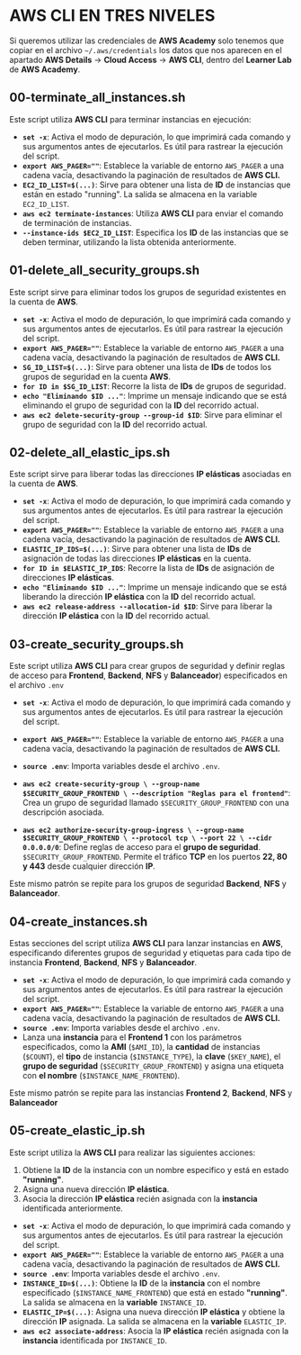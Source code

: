 # AWS CLI EN TRES NIVELES
Si queremos utilizar las credenciales de  **AWS Academy**  solo tenemos que copiar en el archivo  `~/.aws/credentials`  los datos que nos aparecen en el apartado  **AWS Details**  ->  **Cloud Access**  ->  **AWS CLI**, dentro del  **Learner Lab**  de **AWS Academy**.

## 00-terminate_all_instances.sh
Este script utiliza **AWS CLI** para terminar instancias en ejecución:
- **`set -x`**: Activa el modo de depuración, lo que imprimirá cada comando y sus argumentos antes de ejecutarlos. Es útil para rastrear la ejecución del script.
- **`export AWS_PAGER=""`**: Establece la variable de entorno `AWS_PAGER` a una cadena vacía, desactivando la paginación de resultados de **AWS CLI.** 
- **`EC2_ID_LIST=$(...)`**:  Sirve para obtener una lista de **ID** de instancias que están en estado "running". La salida se almacena en la variable `EC2_ID_LIST`.
-    **`aws ec2 terminate-instances`**: Utiliza **AWS CLI** para enviar el comando de terminación de instancias.
-   **`--instance-ids $EC2_ID_LIST`**: Especifica los **ID** de las instancias  que se deben terminar, utilizando la lista obtenida anteriormente.

## 01-delete_all_security_groups.sh
Este script sirve para eliminar todos los grupos de seguridad existentes en la cuenta de **AWS**.
- **`set -x`**: Activa el modo de depuración, lo que imprimirá cada comando y sus argumentos antes de ejecutarlos. Es útil para rastrear la ejecución del script.
- **`export AWS_PAGER=""`**: Establece la variable de entorno `AWS_PAGER` a una cadena vacía, desactivando la paginación de resultados de **AWS CLI.** 
- **`SG_ID_LIST=$(...)`**: Sirve para obtener una lista de **IDs** de todos los grupos de seguridad en la cuenta **AWS**.
-   **`for ID in $SG_ID_LIST`**: Recorre la lista de **IDs** de grupos de seguridad.
-   **`echo "Eliminando $ID ..."`**: Imprime un mensaje indicando que se está eliminando el grupo de seguridad con la **ID** del recorrido actual.
-   **`aws ec2 delete-security-group --group-id $ID`**: Sirve para eliminar el grupo de seguridad con la **ID** del recorrido actual.

## 02-delete_all_elastic_ips.sh
Este script sirve para liberar todas las direcciones **IP elásticas** asociadas en la cuenta de **AWS**.
- **`set -x`**: Activa el modo de depuración, lo que imprimirá cada comando y sus argumentos antes de ejecutarlos. Es útil para rastrear la ejecución del script.
- **`export AWS_PAGER=""`**: Establece la variable de entorno `AWS_PAGER` a una cadena vacía, desactivando la paginación de resultados de **AWS CLI.** 
- **`ELASTIC_IP_IDS=$(...)`**: Sirve para obtener una lista de **IDs** de asignación de todas las direcciones **IP elásticas** en la cuenta.
-   **`for ID in $ELASTIC_IP_IDS`**: Recorre la lista de **IDs** de asignación de direcciones **IP elásticas**.   
-   **`echo "Eliminando $ID ..."`**: Imprime un mensaje indicando que se está liberando la dirección **IP elástica** con la **ID** del recorrido actual.
-   **`aws ec2 release-address --allocation-id $ID`**: Sirve para liberar la dirección **IP elástica** con la **ID** del recorrido actual.

## 03-create_security_groups.sh
Este script utiliza **AWS CLI** para crear grupos de seguridad y definir reglas de acceso para **Frontend**, **Backend**, **NFS** y **Balanceador**) especificados en el archivo `.env`
- **`set -x`**: Activa el modo de depuración, lo que imprimirá cada comando y sus argumentos antes de ejecutarlos. Es útil para rastrear la ejecución del script.
- **`export AWS_PAGER=""`**: Establece la variable de entorno `AWS_PAGER` a una cadena vacía, desactivando la paginación de resultados de **AWS CLI.** 
- **`source .env`**: Importa variables desde el archivo `.env`.

- **`aws ec2 create-security-group \ --group-name $SECURITY_GROUP_FRONTEND \ --description "Reglas para el frontend"`**: Crea un grupo de seguridad llamado `$SECURITY_GROUP_FRONTEND` con una descripción asociada. 
- **`aws ec2 authorize-security-group-ingress \ --group-name $SECURITY_GROUP_FRONTEND \ --protocol tcp \ --port 22 \ --cidr 0.0.0.0/0`**: Define reglas de acceso para el **grupo de seguridad**. `$SECURITY_GROUP_FRONTEND`. Permite el tráfico **TCP** en los puertos **22, 80 y 443** desde cualquier dirección **IP**.

Este mismo patrón se repite para los grupos de seguridad **Backend**, **NFS** y **Balanceador**.

## 04-create_instances.sh
Estas secciones del script utiliza **AWS CLI** para lanzar instancias en **AWS**, especificando diferentes grupos de seguridad y etiquetas para cada tipo de instancia **Frontend**, **Backend**, **NFS** y **Balanceador**.
- **`set -x`**: Activa el modo de depuración, lo que imprimirá cada comando y sus argumentos antes de ejecutarlos. Es útil para rastrear la ejecución del script.
- **`export AWS_PAGER=""`**: Establece la variable de entorno `AWS_PAGER` a una cadena vacía, desactivando la paginación de resultados de **AWS CLI.** 
- **`source .env`**: Importa variables desde el archivo `.env`.
- Lanza una **instancia** para el **Frontend 1** con los parámetros especificados, como la **AMI** (`$AMI_ID`), la **cantidad** de instancias (`$COUNT`), el **tipo** de instancia (`$INSTANCE_TYPE`), la **clave** (`$KEY_NAME`), el **grupo de seguridad** (`$SECURITY_GROUP_FRONTEND`) y asigna una etiqueta con **el nombre** (`$INSTANCE_NAME_FRONTEND`).

Este mismo patrón se repite para las instancias **Frontend 2**, **Backend**, **NFS** y **Balanceador**

## 05-create_elastic_ip.sh
Este script utiliza la **AWS CLI** para realizar las siguientes acciones:

1.  Obtiene la **ID** de la instancia con un nombre especifico y está en estado **"running"**.
2.  Asigna una nueva dirección **IP elástica**.
3.  Asocia la dirección **IP elástica** recién asignada con la **instancia** identificada anteriormente.
- **`set -x`**: Activa el modo de depuración, lo que imprimirá cada comando y sus argumentos antes de ejecutarlos. Es útil para rastrear la ejecución del script.
- **`export AWS_PAGER=""`**: Establece la variable de entorno `AWS_PAGER` a una cadena vacía, desactivando la paginación de resultados de **AWS CLI.** 
- **`source .env`**: Importa variables desde el archivo `.env`.
- **`INSTANCE_ID=$(...)`**: Obtiene la **ID** de la **instancia** con el nombre especificado (`$INSTANCE_NAME_FRONTEND`) que está en estado **"running"**. La salida se almacena en la **variable** `INSTANCE_ID`.
- **`ELASTIC_IP=$(...)`**: Asigna una nueva dirección **IP elástica** y obtiene la dirección **IP** asignada. La salida se almacena en la **variable** `ELASTIC_IP`.
- **`aws ec2 associate-address`**: Asocia la **IP elástica** recién asignada con la **instancia** identificada por  `INSTANCE_ID`.